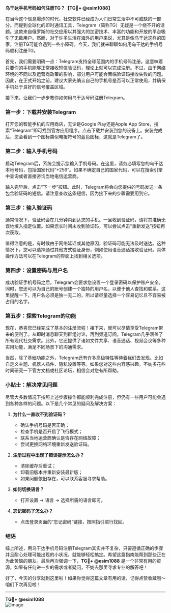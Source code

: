 **乌干达手机号码如何注册TG？【TG💪+ @esim1088】**

在当今这个信息爆炸的时代，社交软件已经成为人们日常生活中不可或缺的一部分。而提到全球化的即时通讯工具，Telegram（简称TG）无疑是一个绕不开的话题。这款来自俄罗斯的社交应用以其强大的加密技术、丰富的功能和开放的平台吸引了无数用户。然而，对于许多生活在海外的用户来说，尤其是像乌干达这样的国家，注册TG可能会遇到一些小障碍。今天，我们就来聊聊如何用乌干达的手机号码顺利注册TG。

首先，我们需要明确一点：Telegram支持全球范围内的手机号码注册。这意味着只要你的手机能够正常接收短信验证码，理论上就可以完成注册。不过，由于网络环境的不同以及运营商政策的影响，部分用户可能会面临验证码接收失败的问题。因此，在正式开始之前，建议大家先确认自己的手机号是否可以正常使用，并确保手机处于良好的信号覆盖区域。

接下来，让我们一步步教你如何用乌干达号码注册Telegram。

### 第一步：下载并安装Telegram

打开您的智能手机的应用商店，无论是Google Play还是Apple App Store，搜索“Telegram”即可找到官方应用程序。点击下载并安装到您的设备上。安装完成后，您会看到一个图标类似电报符号的蓝色图标，这就是Telegram了。

### 第二步：输入手机号码

启动Telegram后，系统会提示您输入手机号码。在这里，请务必填写您的乌干达本地号码，包括国家代码“+256”。如果不确定自己的国家代码，可以在搜索引擎中查询或者直接咨询当地电信运营商。

输入完毕后，点击“下一步”按钮。此时，Telegram将会向您提供的号码发送一条包含验证码的短信。请注意查收这条短信，因为接下来的步骤需要用到它。

### 第三步：输入验证码

通常情况下，验证码会在几分钟内到达您的手机。一旦收到验证码，请将其准确无误地填入指定位置。如果您长时间未收到验证码，可以尝试点击“重新发送”按钮再次获取。

值得注意的是，有时候由于网络延迟或其他原因，验证码可能无法及时送达。这种情况下，您可以选择通过其他方式验证身份，例如使用语音通话接收验证码。具体操作方法可以在Telegram的界面上找到相关选项。

### 第四步：设置密码与用户名

成功验证手机号码之后，Telegram会要求您设置一个登录密码以保护账户安全。同时，您还可以为自己的账号创建一个独特的用户名，以便于他人查找和联系。这里提醒一下，用户名必须是独一无二的，所以请尽量选择一个容易记忆且不容易被占用的名字。

### 第五步：探索Telegram的功能

现在，恭喜您已经完成了基本的注册流程！接下来，就可以尽情享受Telegram带来的便利了。从即时消息聊天到群组讨论，再到频道订阅，Telegram几乎涵盖了所有现代社交需求。此外，它还提供了诸如文件共享、语音通话、视频会议等多种实用功能，满足不同场景下的沟通需求。

当然，除了基础功能之外，Telegram还有许多高级特性等待着我们去发现。比如自定义主题、机器人插件、隐私设置等等。如果您对这些内容感兴趣，不妨多花些时间研究一下官方文档或社区论坛，相信会对您有所帮助。

### 小贴士：解决常见问题

尽管大多数情况下按照上述步骤操作都能顺利完成注册，但仍有一些用户可能会遇到各种各样的问题。以下是几个常见的疑问及解决方案：

1. **为什么一直收不到验证码？**
   - 确认手机号码是否正确；
   - 检查手机是否开启了飞行模式；
   - 联系当地运营商确认是否存在网络故障；
   - 尝试更换网络环境重新发送验证码。

2. **注册过程中出现了错误提示怎么办？**
   - 清除缓存后重试；
   - 卸载旧版本并重新安装最新版；
   - 如果问题依旧存在，可以联系客服寻求帮助。

3. **如何切换语言？**
   - 打开设置 -> 语言 -> 选择所需的语言即可。

4. **忘记密码了怎么办？**
   - 点击登录页面的“忘记密码”链接，按照指引进行找回。

### 结语

综上所述，用乌干达手机号码注册Telegram其实并不复杂，只要遵循正确的步骤并且耐心处理可能出现的小状况，就能够轻松搞定。希望这篇指南能帮到那些正在为此苦恼的朋友。最后再次强调一下，**TG💪+ @esim1088** 是一个非常有用的资源，如果有任何进一步的需求或者疑问，不妨去那里寻求专业的解答吧！

好了，今天的分享就到这里啦！如果你觉得这篇文章有用的话，记得点赞收藏哦～咱们下次再见啦！

---

**TG💪+ @esim1088**  
![Image](https://i.postimg.cc/4NQfJmqS/Snipaste-2025-05-13-00-14-12.png)